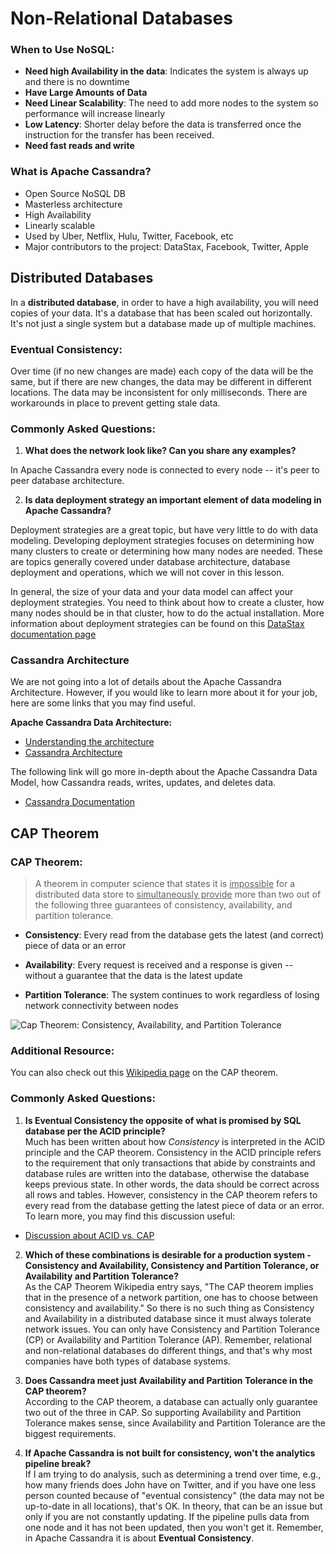 # Non-Relational Databases

### When to Use NoSQL:
-   **Need high Availability in the data**: Indicates the system is always up and there is no downtime
-   **Have Large Amounts of Data**
-   **Need Linear Scalability**: The need to add more nodes to the system so performance will increase linearly
-   **Low Latency**: Shorter delay before the data is transferred once the instruction for the transfer has been received.
-   **Need fast reads and write**

### What is Apache Cassandra?
 - Open Source NoSQL DB
 - Masterless architecture
 - High Availability
 - Linearly scalable
 - Used by Uber, Netflix, Hulu, Twitter, Facebook, etc
 - Major contributors to the project: DataStax, Facebook, Twitter, Apple

## Distributed Databases

In a **distributed database**, in order to have a high availability, you will need copies of your data. It's a database that has been scaled out horizontally. It's not just a single system but a database made up of multiple machines.



### Eventual Consistency:

Over time (if no new changes are made) each copy of the data will be the same, but if there are new changes, the data may be different in different locations. The data may be inconsistent for only milliseconds. There are workarounds in place to prevent getting stale data.

### Commonly Asked Questions:

1. **What does the network look like? Can you share any examples?**

In Apache Cassandra every node is connected to every node -- it's peer to peer database architecture.

2. **Is data deployment strategy an important element of data modeling in Apache Cassandra?**

Deployment strategies are a great topic, but have very little to do with data modeling. Developing deployment strategies focuses on determining how many clusters to create or determining how many nodes are needed. These are topics generally covered under database architecture, database deployment and operations, which we will not cover in this lesson.

In general, the size of your data and your data model can affect your deployment strategies. You need to think about how to create a cluster, how many nodes should be in that cluster, how to do the actual installation. More information about deployment strategies can be found on this  [DataStax documentation page](https://docs.datastax.com/en/dse-planning/doc/planning/capacityPlanning.html)

### Cassandra Architecture

We are not going into a lot of details about the Apache Cassandra Architecture. However, if you would like to learn more about it for your job, here are some links that you may find useful.

**Apache Cassandra Data Architecture:**

-   [Understanding the architecture](https://docs.datastax.com/en/cassandra/3.0/cassandra/architecture/archTOC.html)
-   [Cassandra Architecture](https://www.tutorialspoint.com/cassandra/cassandra_architecture.htm)

The following link will go more in-depth about the Apache Cassandra Data Model, how Cassandra reads, writes, updates, and deletes data.

-   [Cassandra Documentation](https://docs.datastax.com/en/cassandra/3.0/cassandra/dml/dmlIntro.html)


## CAP Theorem

### CAP Theorem:
> A theorem in computer science that states it is <u>impossible</u> for a distributed data store to <u>simultaneously provide</u> more than two out of the following three guarantees of consistency, availability, and partition tolerance.

-   **Consistency**: Every read from the database gets the latest (and correct) piece of data or an error
    
-   **Availability**: Every request is received and a response is given -- without a guarantee that the data is the latest update
    
-   **Partition Tolerance**: The system continues to work regardless of losing network connectivity between nodes
    
![Cap Theorem: Consistency, Availability, and Partition Tolerance](https://video.udacity-data.com/topher/2021/August/612ea326_use-this-version-data-modeling-lesson-3/use-this-version-data-modeling-lesson-3.png)

### Additional Resource:

You can also check out this  [Wikipedia page](https://en.wikipedia.org/wiki/CAP_theorem)  on the CAP theorem.

### Commonly Asked Questions:

1. **Is Eventual Consistency the opposite of what is promised by SQL database per the ACID principle?**  
Much has been written about how  _Consistency_  is interpreted in the ACID principle and the CAP theorem. Consistency in the ACID principle refers to the requirement that only transactions that abide by constraints and database rules are written into the database, otherwise the database keeps previous state. In other words, the data should be correct across all rows and tables. However, consistency in the CAP theorem refers to every read from the database getting the latest piece of data or an error.  
To learn more, you may find this discussion useful:

-   [Discussion about ACID vs. CAP](https://www.voltdb.com/blog/2015/10/22/disambiguating-acid-cap/)

2. **Which of these combinations is desirable for a production system - Consistency and Availability, Consistency and Partition Tolerance, or Availability and Partition Tolerance?**  
As the CAP Theorem Wikipedia entry says, "The CAP theorem implies that in the presence of a network partition, one has to choose between consistency and availability." So there is no such thing as Consistency and Availability in a distributed database since it must always tolerate network issues. You can only have Consistency and Partition Tolerance (CP) or Availability and Partition Tolerance (AP). Remember, relational and non-relational databases do different things, and that's why most companies have both types of database systems.

3. **Does Cassandra meet just Availability and Partition Tolerance in the CAP theorem?**  
According to the CAP theorem, a database can actually only guarantee two out of the three in CAP. So supporting Availability and Partition Tolerance makes sense, since Availability and Partition Tolerance are the biggest requirements.

4. **If Apache Cassandra is not built for consistency, won't the analytics pipeline break?**  
If I am trying to do analysis, such as determining a trend over time, e.g., how many friends does John have on Twitter, and if you have one less person counted because of "eventual consistency" (the data may not be up-to-date in all locations), that's OK. In theory, that can be an issue but only if you are not constantly updating. If the pipeline pulls data from one node and it has not been updated, then you won't get it. Remember, in Apache Cassandra it is about  **Eventual Consistency**.

